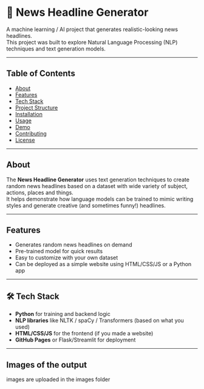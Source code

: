 # 📰 News Headline Generator  

A machine learning / AI project that generates realistic-looking news headlines.  
This project was built to explore Natural Language Processing (NLP) techniques and text generation models.  

---

##  Table of Contents
- [About](#about)
- [Features](#features)
- [Tech Stack](#tech-stack)
- [Project Structure](#project-structure)
- [Installation](#installation)
- [Usage](#usage)
- [Demo](#demo)
- [Contributing](#contributing)
- [License](#license)

---

##  About
The **News Headline Generator** uses text generation techniques to create random news headlines based on a dataset with wide variety of subject, actions, places and things.  
It helps demonstrate how language models can be trained to mimic writing styles and generate creative (and sometimes funny!) headlines.  

---

##  Features
- Generates random news headlines on demand  
- Pre-trained model for quick results  
- Easy to customize with your own dataset  
- Can be deployed as a simple website using HTML/CSS/JS or a Python app  

---
## 🛠 Tech Stack
- **Python** for training and backend logic  
- **NLP libraries** like NLTK / spaCy / Transformers (based on what you used)  
- **HTML/CSS/JS** for the frontend (if you made a website)  
- **GitHub Pages** or Flask/Streamlit for deployment  
---

## Images of the output
images are uploaded in the images folder 

